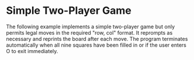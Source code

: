 # Simple Two-Player Game

The following example implements a simple two-player game but only permits legal moves in the required "row, col" format.
It reprompts as necessary and reprints the board after each move.  The program terminates automatically when all nine
squares have been filled in or if the user enters O to exit immediately.